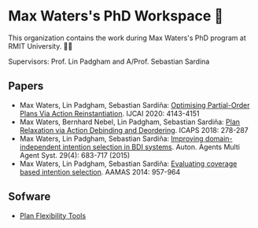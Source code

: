 # Max Waters's PhD Workspace 🙌

This organization contains the work during Max Waters's PhD program at RMIT University. 👩‍🎓

Supervisors: Prof. Lin Padgham and A/Prof. Sebastian Sardina

## Papers

- Max Waters, Lin Padgham, Sebastian Sardiña: [Optimising Partial-Order Plans Via Action Reinstantiation](https://doi.org/10.24963/ijcai.2020/573). IJCAI 2020: 4143-4151
- Max Waters, Bernhard Nebel, Lin Padgham, Sebastian Sardiña: [Plan Relaxation via Action Debinding and Deordering](https://aaai.org/ocs/index.php/ICAPS/ICAPS18/paper/view/17765). ICAPS 2018: 278-287
- Max Waters, Lin Padgham, Sebastian Sardiña: [Improving domain-independent intention selection in BDI systems](https://doi.org/10.1007/s10458-015-9293-5). Auton. Agents Multi Agent Syst. 29(4): 683-717 (2015)
- Max Waters, Lin Padgham, Sebastian Sardiña: [Evaluating coverage based intention selection](http://dl.acm.org/citation.cfm?id=2617398). AAMAS 2014: 957-964


## Sofware

- [Plan Flexibility Tools](https://github.com/mwaters-phd/plan-flexibility-tools)


